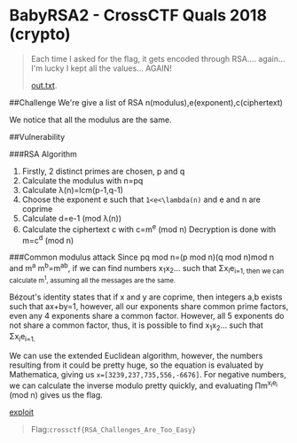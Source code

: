 # BabyRSA2 - CrossCTF Quals 2018 (crypto)

> Each time I asked for the flag, it gets encoded through RSA.... again... I'm lucky I kept all the values... AGAIN!
>
>[out.txt](./out.txt).

##Challenge
We're give a list of RSA n(modulus),e(exponent),c(ciphertext)

We notice that all the modulus are the same.

##Vulnerability

###RSA Algorithm
1. Firstly, 2 distinct primes are chosen, p and q
2. Calculate the modulus with n=pq
3. Calculate λ(n)=lcm(p-1,q-1)
4. Choose the exponent e such that `1<e<\lambda(n)` and e and n are coprime
5. Calculate d=e-1 (mod λ(n))
6. Calculate the ciphertext c with c=m<sup>e</sup> (mod n)
Decryption is done with m=c<sup>d</sup> (mod n)

###Common modulus attack
Since pq mod n=(p mod n)(q mod n)mod n and m<sup>a</sup> m<sup>b</sup>=m<sup>ab</sup>, if we can find numbers x<sub>1</sub>x<sub>2</sub>... such that Σx<sub>i</sub>e<sub>i=1, then we can calculate m<sup>1</sup>, assuming all the messages are the same.

Bézout's identity states that if x and y are coprime, then integers a,b exists such that ax+by=1, however, all our exponents share common prime factors, even any 4 exponents share a common factor. However, all 5 exponents do not share a common factor, thus, it is possible to find x<sub>1</sub>x<sub>2</sub>... such that Σx<sub>i</sub>e<sub>i=1.

We can use the extended Euclidean algorithm, however, the numbers resulting from it could be pretty huge, so the equation is evaluated by Mathematica, giving us `x=[3239,237,735,556,-6676]`. For negative numbers, we can calculate the inverse modulo pretty quickly, and evaluating Πm<sup>x<sub>i</sub>e<sub>i</sup> (mod n) gives us the flag.

[exploit](./BabyRSA2.py)

>Flag:`crossctf{RSA_Challenges_Are_Too_Easy}`
